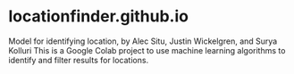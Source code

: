 # locationfinder.github.io
Model for identifying location, by Alec Situ, Justin Wickelgren, and Surya Kolluri
This is a Google Colab project to use machine learning algorithms to identify and filter results for locations.
